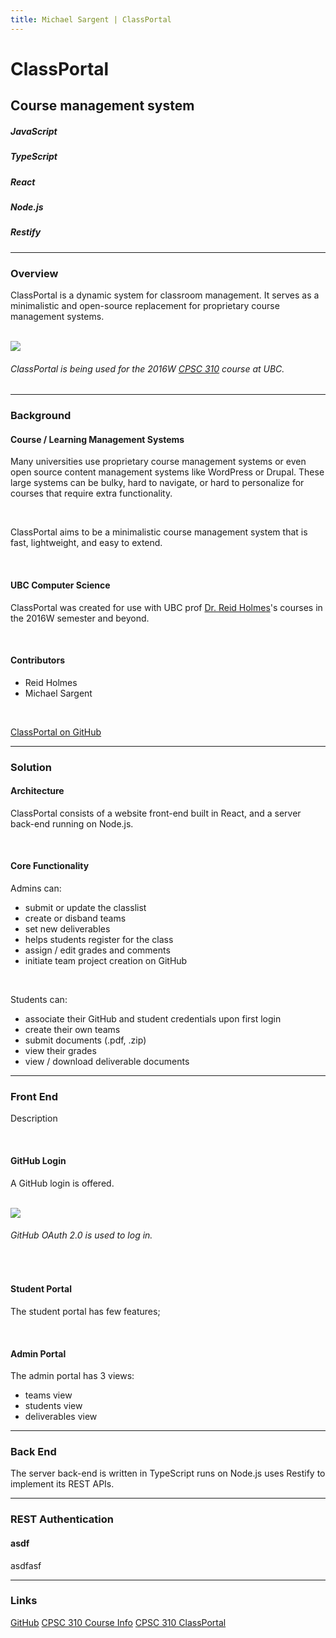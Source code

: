 ```yaml
---
title: Michael Sargent | ClassPortal
---
```


# ClassPortal

## Course management system

##### JavaScript

##### TypeScript

##### React

##### Node.js

##### Restify

<hr>

### Overview

ClassPortal is a dynamic system for classroom management. It serves as a minimalistic and
open-source replacement for proprietary course management systems.

<br>

<img src="/classportal-delivs.png" />

###### ClassPortal is being used for the 2016W [CPSC 310][cpsc310] course at UBC.

<hr>

### Background

#### Course / Learning Management Systems

Many universities use proprietary course management systems or even open source content
management systems like WordPress or Drupal. These large systems can be bulky, hard to
navigate, or hard to personalize for courses that require extra functionality. 

<br>

ClassPortal aims to be a minimalistic course management system that is fast, lightweight,
and easy to extend. 

<br>

#### UBC Computer Science

ClassPortal was created for use with UBC prof [Dr. Reid Holmes][reid]'s courses in the
2016W semester and beyond.

<br>

#### Contributors

* Reid Holmes
* Michael Sargent

<br>

[ClassPortal on GitHub][github]

<hr>

### Solution

#### Architecture

ClassPortal consists of a website front-end built in React, and a server back-end running
on Node.js.

<br>

#### Core Functionality

Admins can:
* submit or update the classlist
* create or disband teams
* set new deliverables
* helps students register for the class
* assign / edit grades and comments
* initiate team project creation on GitHub

<br>

Students can:
* associate their GitHub and student credentials upon first login
* create their own teams
* submit documents (.pdf, .zip)
* view their grades
* view / download deliverable documents

<hr>

### Front End

Description

<br>

#### GitHub Login

A GitHub login is offered.

<br>

<img src="/github-auth.png" />

###### GitHub OAuth 2.0 is used to log in.

<br>

#### Student Portal

The student portal has few features;

<br>

#### Admin Portal

The admin portal has 3 views:

* teams view
* students view
* deliverables view

<hr>

### Back End

The server back-end is written in TypeScript
runs on Node.js
uses Restify to implement its REST APIs.

<hr>

### REST Authentication

#### asdf

asdfasf

<hr> 

### Links

[GitHub][github] [CPSC 310 Course Info][cpsc310] [CPSC 310 ClassPortal][skaha] 

[reid]: <https://www.cs.ubc.ca/people/reid-holmes>
[cpsc310]: <https://github.com/ubccpsc/310/tree/2016sept>
[github]: <https://github.com/ubccpsc/classportal/>
[skaha]: <http://skaha.cs.ubc.ca:8020>
